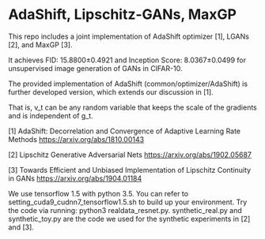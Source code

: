 # AdaShift, Lipschitz-GANs, MaxGP

This repo includes a joint implementation of AdaShift optimizer [1], LGANs [2], and MaxGP [3].

It achieves FID: 15.8800±0.4921 and Inception Score: 8.0367±0.0499 for unsupervised image generation of GANs in CIFAR-10.

The provided implementation of AdaShift (common/optimizer/AdaShift) is further developed version, which extends our discussion in [1].

That is, v_t can be any random variable that keeps the scale of the gradients and is independent of g_t. 

[1] AdaShift: Decorrelation and Convergence of Adaptive Learning Rate Methods https://arxiv.org/abs/1810.00143

[2] Lipschitz Generative Adversarial Nets https://arxiv.org/abs/1902.05687

[3] Towards Efficient and Unbiased Implementation of Lipschitz Continuity in GANs https://arxiv.org/abs/1904.01184

We use tensorflow 1.5 with python 3.5. You can refer to setting_cuda9_cudnn7_tensorflow1.5.sh to build up your environment. Try the code via running: python3 realdata_resnet.py. synthetic_real.py and synthetic_toy.py are the code we used for the synthetic experiments in [2] and [3].
